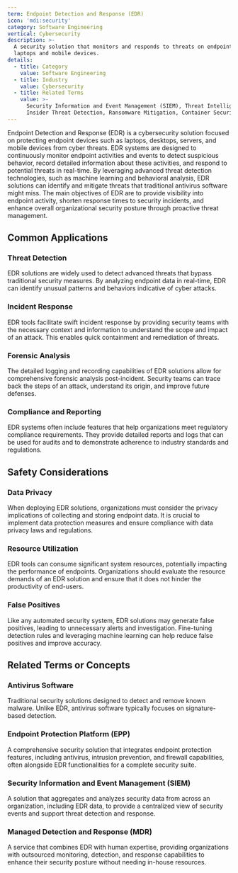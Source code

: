 ```yaml
---
term: Endpoint Detection and Response (EDR)
icon: 'mdi:security'
category: Software Engineering
vertical: Cybersecurity
description: >-
  A security solution that monitors and responds to threats on endpoints like
  laptops and mobile devices.
details:
  - title: Category
    value: Software Engineering
  - title: Industry
    value: Cybersecurity
  - title: Related Terms
    value: >-
      Security Information and Event Management (SIEM), Threat Intelligence,
      Insider Threat Detection, Ransomware Mitigation, Container Security
---
```

Endpoint Detection and Response (EDR) is a cybersecurity solution focused on protecting endpoint devices such as laptops, desktops, servers, and mobile devices from cyber threats. EDR systems are designed to continuously monitor endpoint activities and events to detect suspicious behavior, record detailed information about these activities, and respond to potential threats in real-time. By leveraging advanced threat detection technologies, such as machine learning and behavioral analysis, EDR solutions can identify and mitigate threats that traditional antivirus software might miss. The main objectives of EDR are to provide visibility into endpoint activity, shorten response times to security incidents, and enhance overall organizational security posture through proactive threat management.

## Common Applications

### Threat Detection
EDR solutions are widely used to detect advanced threats that bypass traditional security measures. By analyzing endpoint data in real-time, EDR can identify unusual patterns and behaviors indicative of cyber attacks.

### Incident Response
EDR tools facilitate swift incident response by providing security teams with the necessary context and information to understand the scope and impact of an attack. This enables quick containment and remediation of threats.

### Forensic Analysis
The detailed logging and recording capabilities of EDR solutions allow for comprehensive forensic analysis post-incident. Security teams can trace back the steps of an attack, understand its origin, and improve future defenses.

### Compliance and Reporting
EDR systems often include features that help organizations meet regulatory compliance requirements. They provide detailed reports and logs that can be used for audits and to demonstrate adherence to industry standards and regulations.

## Safety Considerations

### Data Privacy
When deploying EDR solutions, organizations must consider the privacy implications of collecting and storing endpoint data. It is crucial to implement data protection measures and ensure compliance with data privacy laws and regulations.

### Resource Utilization
EDR tools can consume significant system resources, potentially impacting the performance of endpoints. Organizations should evaluate the resource demands of an EDR solution and ensure that it does not hinder the productivity of end-users.

### False Positives
Like any automated security system, EDR solutions may generate false positives, leading to unnecessary alerts and investigation. Fine-tuning detection rules and leveraging machine learning can help reduce false positives and improve accuracy.

## Related Terms or Concepts

### Antivirus Software
Traditional security solutions designed to detect and remove known malware. Unlike EDR, antivirus software typically focuses on signature-based detection.

### Endpoint Protection Platform (EPP)
A comprehensive security solution that integrates endpoint protection features, including antivirus, intrusion prevention, and firewall capabilities, often alongside EDR functionalities for a complete security suite.

### Security Information and Event Management (SIEM)
A solution that aggregates and analyzes security data from across an organization, including EDR data, to provide a centralized view of security events and support threat detection and response.

### Managed Detection and Response (MDR)
A service that combines EDR with human expertise, providing organizations with outsourced monitoring, detection, and response capabilities to enhance their security posture without needing in-house resources.
